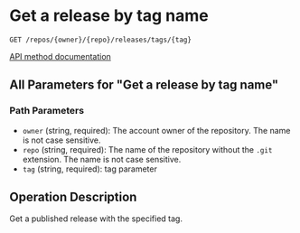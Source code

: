 # Get a release by tag name

`GET /repos/{owner}/{repo}/releases/tags/{tag}`

[API method documentation](https://docs.github.com/rest/releases/releases#get-a-release-by-tag-name)

## All Parameters for "Get a release by tag name"

### Path Parameters

- `owner` (string, required): The account owner of the repository. The name is not case sensitive.
- `repo` (string, required): The name of the repository without the `.git` extension. The name is not case sensitive.
- `tag` (string, required): tag parameter

## Operation Description

Get a published release with the specified tag.
